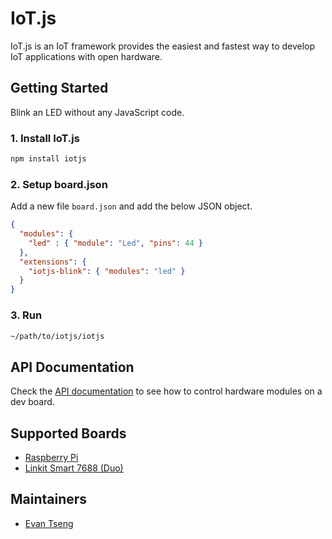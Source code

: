 # IoT.js
IoT.js is an IoT framework provides the easiest and fastest way to develop IoT applications with open hardware.

## Getting Started
Blink an LED without any JavaScript code.

### 1. Install IoT.js
```sh
npm install iotjs
```

### 2. Setup board.json
Add a new file `board.json` and add the below JSON object.
```json
{
  "modules": {
    "led" : { "module": "Led", "pins": 44 }
  },
  "extensions": {
    "iotjs-blink": { "modules": "led" }
  }
}
```

### 3. Run
```sh
~/path/to/iotjs/iotjs
```

## API Documentation
Check the [API documentation][api-doc] to see how to control hardware modules on a dev board.

## Supported Boards
* [Raspberry Pi][rpi]
* [Linkit Smart 7688 (Duo)][linkit7688]

## Maintainers
* [Evan Tseng](http://evanxd.io)

[api-doc]: https://thing-js.github.io/doc
[rpi]: https://www.raspberrypi.org
[linkit7688]: https://labs.mediatek.com/site/global/developer_tools/mediatek_linkit_smart_7688/whatis_7688/index.gsp
